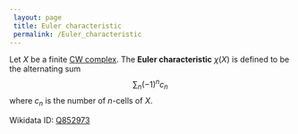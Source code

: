 ```yaml
---
 layout: page
 title: Euler characteristic
 permalink: /Euler_characteristic
---
```

Let $X$ be a finite [CW complex](https://defsmath.github.io/DefsMath/CW_complex). The **Euler characteristic** $\chi(X)$ is defined to be the alternating sum $$\sum_n (-1)^nc_n$$ where $c_n$ is the number of $n$-cells of $X$.

Wikidata ID: [Q852973](https://www.wikidata.org/wiki/Q852973)